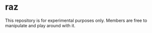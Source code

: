 # raz

This repository is for experimental purposes only.
Members are free to manipulate and play around with it.